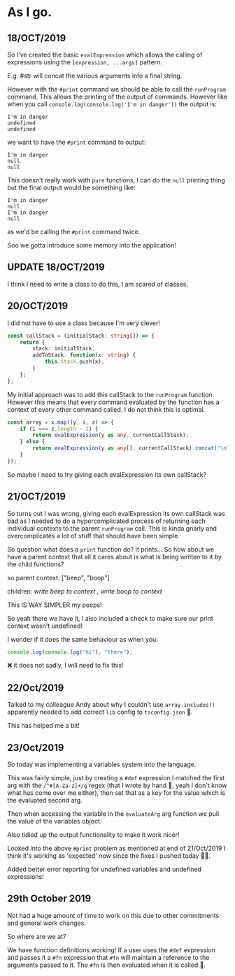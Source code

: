 # As I go.

## 18/OCT/2019

So I've created the basic `evalExpression` which allows the calling of expressions using the `[expression, ...args]` pattern.

E.g. #str will concat the various arguments into a final string.

However with the `#print` command we should be able to call the `runProgram` command. This allows the printing of the output of commands. However like when you call `console.log(console.log('I'm in danger'))` the output is:

```
I'm in danger
undefined
undefined
```

we want to have the `#print` command to output:

```
I'm in danger
null
null
```

This doesn't really work with `pure` functions, I can do the `null` printing thing but the final output would be something like:

```
I'm in danger
null
I'm in danger
null
```

as we'd be calling the `#print` command twice.

Soo we gotta introduce some memory into the application!

## UPDATE 18/OCT/2019

I think I need to write a class to do this, I am scared of classes.

## 20/OCT/2019

I did not have to use a class because I'm very clever!

```typescript
const callStack = (initialStack: string[]) => {
    return {
        stack: initialStack,
        addToStack: function(x: string) {
            this.stack.push(x);
        }
    };
};
```

My initial approach was to add this callStack to the `runProgram` function. However this means that every command evaluated by the function has a context of every other command called. I do not think this is optimal.

```typescript
const array = x.map((y, i, z) => {
    if (i === z.length - 1) {
        return evalExpression(y as any, currentCallStack);
    } else {
        return evalExpression(y as any[], currentCallStack).concat("\n");
    }
});
```

So maybe I need to try giving each evalExpression its own callStack?

## 21/OCT/2019

So turns out I was wrong, giving each evalExpression its own callStack was bad as I needed to do a hypercomplicated process of returning each individual contexts to the parent `runProgram` call. This is kinda gnarly and overcomplicates a lot of stuff that should have been simple.

So question what does a `print` function do? It prints... So how about we have a parent context that all it cares about is what is being written to it by the child functions?

so parent context: ["beep", "boop"]

children: _write beep to context_ , _write boop to context_

This IS WAY SIMPLER my peeps!

So yeah there we have it, I also included a check to make sure our print context wasn't undefined!

I wonder if it does the same behaviour as when you:

```javascript
console.log(console.log("hi"), "there");
```

❌ it does not sadly, I will need to fix this!

## 22/Oct/2019

Talked to my colleague Andy about why I couldn't use `array.includes()` apparently needed to add correct `lib` config to `tsconfig.json` 🙌.

This has helped me a bit!

## 23/Oct/2019

So today was implementing a variables system into the language.

This was fairly simple, just by creating a `#def` expression I matched the first arg with the `/^#[A-Za-z]+/g` regex (that I wrote by hand 🤯, yeah I don't know what has come over me either), then set that as a key for the value which is the evaluated second arg.

Then when accessing the variable in the `evaluateArg` arg function we pull the value of the variables object.

Also tidied up the output functionality to make it work nicer!

Looked into the above `#print` problem as mentioned at end of 21/Oct/2019 I think it's working as 'expected' now since the fixes I pushed today 🤷‍♀️.

Added better error reporting for undefined variables and undefined expressions!

## 29th October 2019

Not had a huge amount of time to work on this due to other commitments and general work changes.

So where are we at?

We have function definitions working! If a user uses the `#def` expression and passes it a `#fn` expression that `#fn` will maintain a reference to the arguments passed to it. The `#fn` is then evaluated when it is called 🥳.
